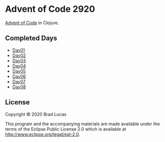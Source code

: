 # Advent of Code 2920

[Advent of Code](https://adventofcode.com/2020) in Clojure.

## Completed Days

- [Day01](src/advent/day01.clj)
- [Day02](src/advent/day02.clj)
- [Day03](src/advent/day03.clj)
- [Day04](src/advent/day04.clj)
- [Day05](src/advent/day05.clj)
- [Day06](src/advent/day06.clj)
- [Day07](src/advent/day07.clj)
- [Day08](src/advent/day08.clj)


## License

Copyright © 2020 Brad Lucas

This program and the accompanying materials are made available under the
terms of the Eclipse Public License 2.0 which is available at
http://www.eclipse.org/legal/epl-2.0.
